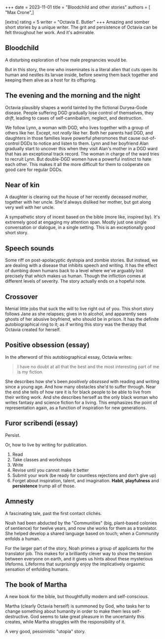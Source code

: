 +++
date = 2023-11-01
title = "Bloodchild and other stories"
authors = [ "Max Crone",]

[extra]
rating = 5
writer = "Octavia E. Butler"
+++
Amazing and somber short stories by a unique writer.
The grit and persistence of Octavia can be felt throughout her work.
And it's admirable.
<!-- more -->
## Bloodchild
A disturbing exploration of how male pregnancies would be.

But in this story, the one who inseminates is a literal alien that cuts open its human and nestles its larvae inside, before sewing them back together and keeping them alive as a host for its offspring.

## The evening and the morning and the night
Octavia plausibly shapes a world tainted by the fictional Duryea-Gode disease.
People suffering DGD gradually lose control of themselves, they *drift*, leading to cases of self-cannibalism, neglect, and destruction.

We follow Lynn, a woman with DGD, who lives together with a group of others like her.
Except, not *really* like her.
Both her parents had DGD, and daughters in those families leave powerful pheromones that cause out-of-control DGDs to notice and listen to them.
Lynn and her boyfriend Alan gradually start to uncover this when they visit Alan's mother in a DGD ward that has an exceptional track record.
The woman in charge of the ward tries to recruit Lynn.
But double-DGD women have a powerful instinct to hate each other.
This makes it all the more difficult for them to coöperate on good care for regular DGDs.

## Near of kin
A daughter is clearing out the house of her recently deceased mother, together with her uncle.
She'd always disliked her mother, but got along very well with her uncle.

A sympathetic story of incest based on the bible (more like, inspired by).
It's extremely good at engaging my attention span.
Mostly just one single conversation or dialogue, in a single setting.
This is an exceptionally good short story.

## Speech sounds
Some riff on post-apolacyptic dystopia and zombie stories.
But instead, we are dealing with a disease that inhibits speech and writing.
It has the effect of dumbing down humans back to a level where we've arguably lost precisely that which makes us human.
Though the infliction comes at different levels of severity.
The story actually ends on a hopeful note.

## Crossover
Menial little jobs that suck the will to live right out of you.
This short story follows Jane as she relapses; gives in to alcohol, and apparently sees ghosts of her abusive boyfriend, who should be in prison.
It has the definite autobiographical ring to it; as if writing this story was the therapy that Octavia created for herself.

## Positive obsession (essay)
In the afterword of this autobiographical essay, Octavia writes:

> I have no doubt at all that the best and the most interesting part of me is my fiction.

She describes how she's been *positively obsessed* with reading and writing since a young age.
And how many obstacles she'd to suffer through.
Near the end she tells of how rare it is for black people to be able to live from their writing work.
And she describes herself as the only black woman who writes fantasy and science fiction for a living.
This emphasizes the point of representation again, as a function of inspiration for new generations.

## Furor scribendi (essay)
Persist.

Or, how to live by writing for publication.

1. Read
2. Take classes and workshops
3. Write
4. Revise until you cannot make it better
5. Submit your work (be ready for countless rejections and don't give up)
6. Forget about inspiration, talent, and imagination. **Habit**, **playfulness** and **persistence** trump all of those.

## Amnesty
A fascinating tale, past the first contact clichés.

Noah had been abducted by the "Communities" (big, plant-based colonies of sentience) for twelve years, and now she works for them as a translator.
She helped develop a shared language based on touch; when a Community enfolds a human.

For the larger part of the story, Noah primes a group of applicants for the translator job.
This makes for a brilliantly clever way to show the tension between everyone on earth, and it gives us hints about these mysterious lifeforms.
Lifeforms that surprisingly enjoy the implicatively orgasmic sensation of enfolding humans.

## The book of Martha
A new book for the bible, but thoughtfullly modern and self-conscious.

Martha (clearly Octavia herself) is summoned by God, who tasks her to change something about humanity in order to make them less self-destructive.
God seems to take great pleasure in the uncertainty this creates, while Martha struggles with the responsibility of it.

A very good, pessimistic "utopia" story.

